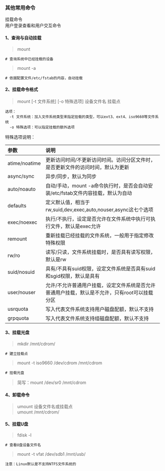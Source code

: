### 其他常用命令
挂载命令   
用户登录查看和用户交互命令

#### 1、查询与自动挂载
> mount

```
# 查询系统中已经挂载的设备
```
> mount -a

```
# 依据配置文件/etc/fstab的内容，自动挂载
```

#### 2、挂载命令格式
> mount [-t 文件系统] [-o 特殊选项] 设备文件名 挂载点

```
选项：
  -t 文件系统：加入文件系统类型来指定挂载的类型，可以ext3、ext4、iso9660等文件系统
  -o 特殊选项：可以指定挂载的额外选项
```
特殊选项说明：

参数 | 说明
:- | :-
atime/noatime | 更新访问时间/不更新访问时间。访问分区文件时，是否更新文件的访问时间，默认为更新
async/sync | 异步/同步，默认为同步
auto/noauto | 自动/手动，mount -a命令执行时，是否会自动安装/etc/fstab文件内容挂载，默认为自动
defaults | 定义默认值，相当于rw,suid,dev,exec,auto,nouser,async这七个选项
exec/noexec | 执行/不执行，设定是否允许在文件系统中执行可执行文件，默认是exec允许
remount | 重新挂载已经挂载的文件系统，一般用于指定修改特殊权限
rw/ro | 读写/只读，文件系统挂载时，是否具有读写权限，默认是rw
suid/nosuid | 具有/不具有suid权限，设定文件系统是否具有suid和sgid权限，默认是具有
user/nouser | 允许/不允许普通用户挂载，设定文件系统是否允许普通用户挂载，默认是不允许，只有root可以挂载分区
usrquota | 写入代表文件系统支持用户磁盘配额，默认不支持
grpquota | 写入代表文件系统支持组磁盘配额，默认不支持

#### 3、挂载光盘
> mkdir /mnt/cdrom/

```
# 建立挂载点
```
> mount -t iso9660 /dev/cdrom /mnt/cdrom

```
# 挂载光盘
```
> 简写：mount /dev/sr0 /mnt/cdrom

#### 4、卸载命令
> umount 设备文件名或挂载点   
umount /mnt/cdrom/

#### 5、挂载U盘
> fdisk -l

```
# 查看U盘设备文件名
```

> mount -t vfat /dev/sdb1 /mnt/usb/

```
注意：Linux默认是不支持NTFS文件系统的
```

